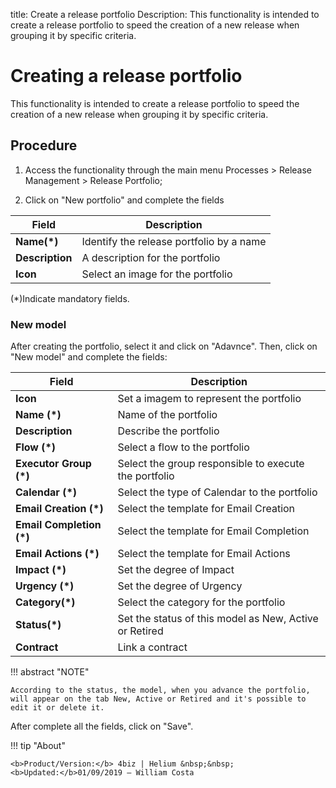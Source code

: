 title: Create a release portfolio
Description: This functionality is intended to create a release portfolio to speed the creation of a new release when grouping it by specific criteria.
# Creating a release portfolio

This functionality is intended to create a release portfolio to speed the creation of a new release when grouping it by specific criteria.

## Procedure

1.  Access the functionality through the main menu Processes \> Release
    Management \> Release Portfolio;

2.  Click on "New portfolio" and complete the fields

|Field|Description|
|-----|-----------|
|**Name(\*)**|Identify the release portfolio by a name|
|**Description**|A description for the portfolio|
|**Icon**|Select an image for the portfolio|

(\*)Indicate mandatory fields.

### New model

After creating the portfolio, select it and click on "Adavnce". Then, click on "New model" and complete the fields:

|Field|Description|
|-----|-----------|
|**Icon**|Set a imagem to represent the portfolio|
|**Name (\*)**|Name of the portfolio|
|**Description**|Describe the portfolio|
|**Flow (\*)**|Select a flow to the portfolio|
|**Executor Group (\*)**|Select the group responsible to execute the portfolio|
|**Calendar (\*)**|Select the type of Calendar to the portfolio|
|**Email Creation (\*)**|Select the template for Email Creation|
|**Email Completion (\*)**|Select the template for Email Completion|
|**Email Actions (\*)**|Select the template for Email Actions|
|**Impact (\*)**|Set the degree of Impact|
|**Urgency (\*)**|Set the degree of Urgency|
|**Category(\*)**|Select the category for the portfolio|
|**Status(\*)**|Set the status of this model as New, Active or Retired|
|**Contract**|Link a contract|

!!! abstract "NOTE"

    According to the status, the model, when you advance the portfolio, will appear on the tab New, Active or Retired and it's possible to edit it or delete it. 

After complete all the fields, click on "Save".



!!! tip "About"

    <b>Product/Version:</b> 4biz | Helium &nbsp;&nbsp;
    <b>Updated:</b>01/09/2019 – William Costa

